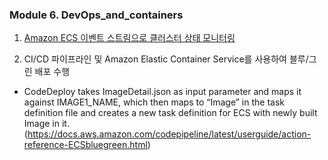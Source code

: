 
### Module 6. DevOps_and_containers

1. [Amazon ECS 이벤트 스트림으로 클러스터 상태 모니터링](https://aws.amazon.com/ko/blogs/compute/monitor-cluster-state-with-amazon-ecs-event-stream/)

2. CI/CD 파이프라인 및 Amazon Elastic Container Service를 사용하여 블루/그린 배포 수행
- CodeDeploy takes ImageDetail.json as input parameter and maps it against IMAGE1_NAME, which then maps to “Image” in the task definition file and creates a new task definition for ECS with newly built Image in it. (https://docs.aws.amazon.com/codepipeline/latest/userguide/action-reference-ECSbluegreen.html)
